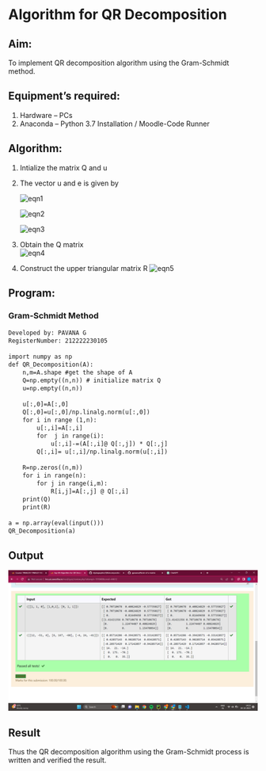 # Algorithm for QR Decomposition
## Aim:
To implement QR decomposition algorithm using the Gram-Schmidt method.
## Equipment’s required:
1.	Hardware – PCs
2.	Anaconda – Python 3.7 Installation / Moodle-Code Runner
## Algorithm:
1.	Intialize the matrix Q and u
2.	The vector u and e is given by

    ![eqn1](./ex4.jpg)

    ![eqn2](./ex6.jpg)

    ![eqn3](./ex3.jpg)

3.	Obtain the Q matrix   
    ![eqn4](./ex1.jpg)
4.	Construct the upper triangular matrix R
    ![eqn5](./ex2.jpg)

## Program:
### Gram-Schmidt Method
```
Developed by: PAVANA G
RegisterNumber: 212222230105

import numpy as np
def QR_Decomposition(A):
    n,m=A.shape #get the shape of A
    Q=np.empty((n,n)) # initialize matrix Q
    u=np.empty((n,n))
    
    u[:,0]=A[:,0]
    Q[:,0]=u[:,0]/np.linalg.norm(u[:,0])
    for i in range (1,n):
        u[:,i]=A[:,i]
        for  j in range(i):
            u[:,i]-=(A[:,i]@ Q[:,j]) * Q[:,j]
        Q[:,i]= u[:,i]/np.linalg.norm(u[:,i])
    
    R=np.zeros((n,m))
    for i in range(n):
        for j in range(i,m):
            R[i,j]=A[:,j] @ Q[:,i]
    print(Q)
    print(R)

a = np.array(eval(input()))
QR_Decomposition(a)

```
## Output
![QR Decomposition](qr.png)

## Result
Thus the QR decomposition algorithm using the Gram-Schmidt process is written and verified the result.